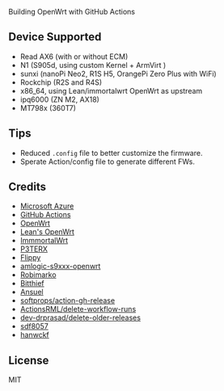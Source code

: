 Building OpenWrt with GitHub Actions

## Device Supported

- Read AX6 (with or without ECM)
- N1 (S905d, using custom Kernel + ArmVirt )
- sunxi (nanoPi Neo2, R1S H5, OrangePi Zero Plus with WiFi)
- Rockchip (R2S and R4S)
- x86_64, using Lean/immortalwrt OpenWrt as upstream
- ipq6000 (ZN M2, AX18)
- MT798x (360T7)

## Tips

- Reduced `.config` file to better customize the firmware.
- Sperate Action/config file to generate different FWs.

## Credits

- [Microsoft Azure](https://azure.microsoft.com)
- [GitHub Actions](https://github.com/features/actions)
- [OpenWrt](https://github.com/openwrt/openwrt)
- [Lean's OpenWrt](https://github.com/coolsnowwolf/lede)
- [ImmmortalWrt](https://immortalwrt.org/)
- [P3TERX](https://github.com/P3TERX/Actions-OpenWrt)
- [Flippy](https://github.com/unifreq/openwrt_packit)
- [amlogic-s9xxx-openwrt](https://github.com/ophub/amlogic-s9xxx-openwrt)
- [Robimarko](https://github.com/robimarko/openwrt/tree/ipq807x-5.15-pr)
- [Bitthief](https://github.com/bitthief/openwrt/commits/ipq807x-5.15)
- [Ansuel](https://github.com/Ansuel/openwrt/commits/ipq807x-5.15-pr-wifi-offload)
- [softprops/action-gh-release](https://github.com/softprops/action-gh-release)
- [ActionsRML/delete-workflow-runs](https://github.com/ActionsRML/delete-workflow-runs)
- [dev-drprasad/delete-older-releases](https://github.com/dev-drprasad/delete-older-releases)
- [sdf8057](https://github.com/sdf8057/ipq6000)
- [hanwckf](https://github.com/hanwckf/immortalwrt-mt798x)



## License
MIT
